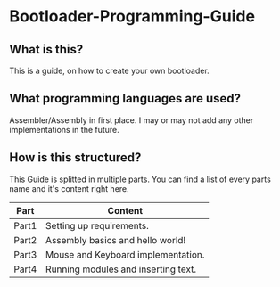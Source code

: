 # Bootloader-Programming-Guide

## What is this?

This is a guide, on how to create your own bootloader.

## What programming languages are used?

Assembler/Assembly in first place. I may or may not add any other implementations in the future.

## How is this structured?

This Guide is splitted in multiple parts. You can find a list of every parts name and it's content right here.

| Part	 	| Content				|
|-------	|-------------------------------------	|
| Part1         | Setting up requirements.	        |
| Part2 	| Assembly basics and hello world!    	|
| Part3 	| Mouse and Keyboard implementation.  	|
| Part4 	| Running modules and inserting text. 	|
